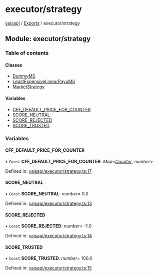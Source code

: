 # executor/strategy

[yajsapi](https://github.com/golemfactory/yagna-docs/tree/1b9d66c57da52a346eb2988dcfe9aa00d2f3d587/yajsapi/README.md) / [Exports](https://github.com/golemfactory/yagna-docs/tree/1b9d66c57da52a346eb2988dcfe9aa00d2f3d587/yajsapi/modules.md) / executor/strategy

## Module: executor/strategy

### Table of contents

#### Classes

* [DummyMS](https://github.com/golemfactory/yagna-docs/tree/1b9d66c57da52a346eb2988dcfe9aa00d2f3d587/yajsapi/classes/executor_strategy.dummyms.md)
* [LeastExpensiveLinearPayuMS](https://github.com/golemfactory/yagna-docs/tree/1b9d66c57da52a346eb2988dcfe9aa00d2f3d587/yajsapi/classes/executor_strategy.leastexpensivelinearpayums.md)
* [MarketStrategy](https://github.com/golemfactory/yagna-docs/tree/1b9d66c57da52a346eb2988dcfe9aa00d2f3d587/yajsapi/classes/executor_strategy.marketstrategy.md)

#### Variables

* [CFF\_DEFAULT\_PRICE\_FOR\_COUNTER](executor_strategy.md#cff_default_price_for_counter)
* [SCORE\_NEUTRAL](executor_strategy.md#score_neutral)
* [SCORE\_REJECTED](executor_strategy.md#score_rejected)
* [SCORE\_TRUSTED](executor_strategy.md#score_trusted)

### Variables

#### CFF\_DEFAULT\_PRICE\_FOR\_COUNTER

• `Const` **CFF\_DEFAULT\_PRICE\_FOR\_COUNTER**: _Map_&lt;[_Counter_](https://github.com/golemfactory/yagna-docs/tree/1b9d66c57da52a346eb2988dcfe9aa00d2f3d587/yajsapi/enums/props_com.counter.md), _number_&gt;

Defined in: [yajsapi/executor/strategy.ts:17](https://github.com/golemfactory/yajsapi/blob/0a8d8c8/yajsapi/executor/strategy.ts#L17)

#### SCORE\_NEUTRAL

• `Const` **SCORE\_NEUTRAL**: _number_= 0.0

Defined in: [yajsapi/executor/strategy.ts:13](https://github.com/golemfactory/yajsapi/blob/0a8d8c8/yajsapi/executor/strategy.ts#L13)

#### SCORE\_REJECTED

• `Const` **SCORE\_REJECTED**: _number_= -1.0

Defined in: [yajsapi/executor/strategy.ts:14](https://github.com/golemfactory/yajsapi/blob/0a8d8c8/yajsapi/executor/strategy.ts#L14)

#### SCORE\_TRUSTED

• `Const` **SCORE\_TRUSTED**: _number_= 100.0

Defined in: [yajsapi/executor/strategy.ts:15](https://github.com/golemfactory/yajsapi/blob/0a8d8c8/yajsapi/executor/strategy.ts#L15)

